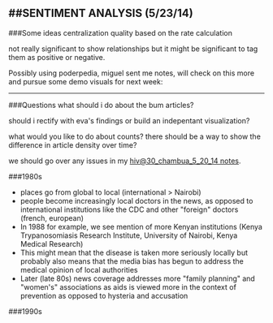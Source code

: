 ##SENTIMENT ANALYSIS (5/23/14)
------
###Some ideas
centralization quality based on the rate calculation

not really significant to show relationships but it might be significant to tag them as positive or negative.

Possibly using poderpedia, miguel sent me notes, will check on this more and pursue some demo visuals for next week:


----

###Questions
what should i do about the bum articles?

should i rectify with eva's findings or build an indepentant visualization?

what would you like to do about counts? there should be a way to show the difference in article density over time?

we should go over any issues in my [hiv@30_chambua_5_20_14 notes](https://github.com/internews-ke/hiv-30/blob/master/Sentiment_Analysis/notes/hiv%4030_chambua_5-20-14.md).

###1980s
* places go from global to local (international > Nairobi)
* people become increasingly local doctors in the news, as opposed to international institutions like the CDC and other "foreign" doctors (french, european)
* In 1988 for example, we see mention of more Kenyan institutions (Kenya Trypanosomiasis Research Institute, University of Nairobi, Kenya Medical Research)
* This might mean that the disease is taken more seriously locally but probably also means that the media bias has begun to address the medical opinion of local authorities
* Later (late 80s) news coverage addresses more "family planning" and "women's" associations as aids is viewed more in the context of prevention as opposed to hysteria and accusation

###1990s